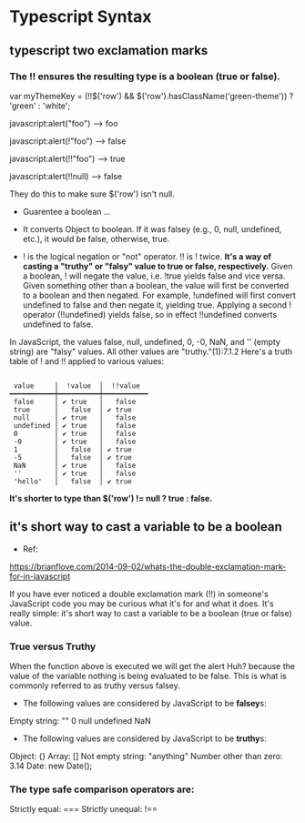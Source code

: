 

# Typescript Syntax

## typescript two exclamation marks

### The !! ensures the resulting type is a boolean (true or false).

var myThemeKey = (!!$('row') && $('row').hasClassName('green-theme')) ? 'green' : 'white';

javascript:alert("foo") --> foo

javascript:alert(!"foo") --> false

javascript:alert(!!"foo") --> true

javascript:alert(!!null) --> false

They do this to make sure $('row') isn't null.

- Guarentee a boolean ... 

- It converts Object to boolean. If it was falsey (e.g., 0, null, undefined, etc.), it would be false, otherwise, true.


- ! is the logical negation or "not" operator. !! is ! twice. **It's a way of casting a "truthy" or "falsy" value to true or false, respectively.** Given a boolean, ! will negate the value, i.e. !true yields false and vice versa. Given something other than a boolean, the value will first be converted to a boolean and then negated. For example, !undefined will first convert undefined to false and then negate it, yielding true. Applying a second ! operator (!!undefined) yields false, so in effect !!undefined converts undefined to false.

In JavaScript, the values false, null, undefined, 0, -0, NaN, and '' (empty string) are "falsy" values. All other values are "truthy."(1):7.1.2 Here's a truth table of ! and !! applied to various values:

```

 value     │  !value  │  !!value
━━━━━━━━━━━┿━━━━━━━━━━┿━━━━━━━━━━━
 false     │ ✔ true   │   false
 true      │   false  │ ✔ true
 null      │ ✔ true   │   false
 undefined │ ✔ true   │   false
 0         │ ✔ true   │   false
 -0        │ ✔ true   │   false
 1         │   false  │ ✔ true
 -5        │   false  │ ✔ true
 NaN       │ ✔ true   │   false
 ''        │ ✔ true   │   false
 'hello'   │   false  │ ✔ true

```


**It's shorter to type than $('row') != null ? true : false.**

## it's short way to cast a variable to be a boolean

- Ref:

https://brianflove.com/2014-09-02/whats-the-double-exclamation-mark-for-in-javascript

If you have ever noticed a double exclamation mark (!!) in someone's JavaScript code you may be curious what it's for and what it does. It's really simple: it's short way to cast a variable to be a boolean (true or false) value.

### True versus Truthy

When the function above is executed we will get the alert Huh? because the value of the variable nothing is being evaluated to be false. This is what is commonly referred to as truthy versus falsey.

- The following values are considered by JavaScript to be **falsey**s:

Empty string: ""
0
null
undefined
NaN

- The following values are considered by JavaScript to be **truthy**s:

Object: {}
Array: []
Not empty string: "anything"
Number other than zero: 3.14
Date: new Date();


### The type safe comparison operators are:

Strictly equal: ===
Strictly unequal: !==







